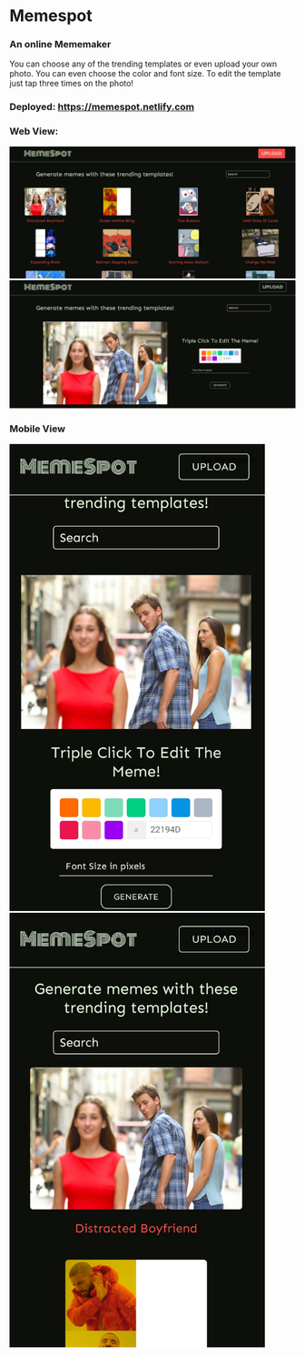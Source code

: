 # Memespot

### An online Mememaker

You can choose any of the trending templates or even upload your own photo.
You can even choose the color and font size.
To edit the template just tap three times on the photo!

### Deployed: https://memespot.netlify.com

### Web View:

![](src/assets/webview1.png)
![](src/assets/webview2.png)

### Mobile View

<img src="src/assets/Mobview1.jpg" width="450" >  <img src="src/assets/Mobview2.jpg" width="450" >
